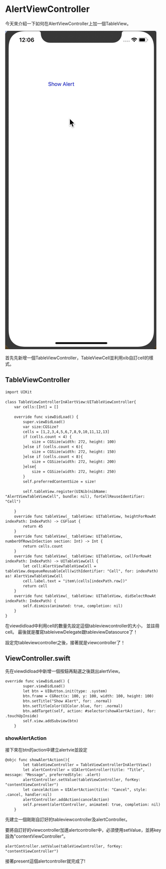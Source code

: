 # AlertViewController
今天來介紹一下如何在AlertViewController上加一個TableView。

![AlertViewDemo1](https://raw.githubusercontent.com/a2734043/AlertViewController/master/images/AlertViewDemo.gif)

首先先新增一個TableViewController，TableViewCell並利用xib自訂cell的樣式。

## TableViewController
```
import UIKit

class TableViewControllerInAlertView:UITableViewController{
    var cells:[Int] = []

    override func viewDidLoad() {
        super.viewDidLoad()
        var size:CGSize?
        cells = [1,2,3,4,5,6,7,8,9,10,11,12,13]
        if (cells.count < 4) {
            size = CGSize(width: 272, height: 100)
        }else if (cells.count < 6){
            size = CGSize(width: 272, height: 150)
        }else if (cells.count < 8){
            size = CGSize(width: 272, height: 200)
        }else{
            size = CGSize(width: 272, height: 250)
        }
        self.preferredContentSize = size!
        
        self.tableView.register(UINib(nibName: "AlertViewTableViewCell", bundle: nil), forCellReuseIdentifier: "Cell")
        
    }
    override func tableView(_ tableView: UITableView, heightForRowAt indexPath: IndexPath) -> CGFloat {
        return 45
    }
    override func tableView(_ tableView: UITableView, numberOfRowsInSection section: Int) -> Int {
        return cells.count
    }
    override func tableView(_ tableView: UITableView, cellForRowAt indexPath: IndexPath) -> UITableViewCell {
        let cell:AlertViewTableViewCell = tableView.dequeueReusableCell(withIdentifier: "Cell", for: indexPath) as! AlertViewTableViewCell
        cell.label.text = "item\(cells[indexPath.row])"
        return cell
    }
    override func tableView(_ tableView: UITableView, didSelectRowAt indexPath: IndexPath) {
        self.dismiss(animated: true, completion: nil)
    }
}
```
在viewdidload中利用cell的數量先設定這個tableviewcontroller的大小，
並註冊cell。
最後就是覆寫tableivewDelegate跟tableviewDatasource了！

設定完tableviewcontroller之後，接著就是viewcontroller了！
## ViewController.swift
先在viewdidload中新增一個按鈕再點選之後跳出alertView。

```
override func viewDidLoad() {
        super.viewDidLoad()
        let btn = UIButton.init(type: .system)
        btn.frame = CGRect(x: 100, y: 100, width: 100, height: 100)
        btn.setTitle("Show Alert", for: .normal)
        btn.setTitleColor(UIColor.blue, for: .normal)
        btn.addTarget(self, action: #selector(showAlertAction), for: .touchUpInside)
        self.view.addSubview(btn)
    }  
```

### showAlertAction
接下來在btn的action中建立alertvie並設定


```
@objc func showAlertAction(){
        let tableViewController = TableViewControllerInAlertView()
        let alertController = UIAlertController(title: "Title", message: "Message", preferredStyle: .alert)
        alertController.setValue(tableViewController, forKey: "contentViewController")
        let cancelAction = UIAlertAction(title: "Cancel", style: .cancel, handler:nil)
        alertController.addAction(cancelAction)
        self.present(alertController, animated: true, completion: nil)
    }
```
先建立一個剛剛自訂好的tableviewcontroller及alertController。

要將自訂好的viewcontroller加進alertcontroller中，必須使用setValue，並將key設為"contentViewController"。
```
alertController.setValue(tableViewController, forKey: "contentViewController")
```

接著present這個alertcontroller就完成了!



